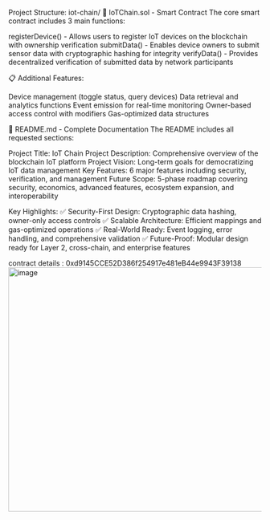 Project Structure: iot-chain/
📄 IoTChain.sol - Smart Contract
The core smart contract includes 3 main functions:

registerDevice() - Allows users to register IoT devices on the blockchain with ownership verification
submitData() - Enables device owners to submit sensor data with cryptographic hashing for integrity
verifyData() - Provides decentralized verification of submitted data by network participants

📋 Additional Features:

Device management (toggle status, query devices)
Data retrieval and analytics functions
Event emission for real-time monitoring
Owner-based access control with modifiers
Gas-optimized data structures

📖 README.md - Complete Documentation
The README includes all requested sections:

Project Title: IoT Chain
Project Description: Comprehensive overview of the blockchain IoT platform
Project Vision: Long-term goals for democratizing IoT data management
Key Features: 6 major features including security, verification, and management
Future Scope: 5-phase roadmap covering security, economics, advanced features, ecosystem expansion, and interoperability

Key Highlights:
✅ Security-First Design: Cryptographic data hashing, owner-only access controls
✅ Scalable Architecture: Efficient mappings and gas-optimized operations
✅ Real-World Ready: Event logging, error handling, and comprehensive validation
✅ Future-Proof: Modular design ready for Layer 2, cross-chain, and enterprise features

contract details : 0xd9145CCE52D386f254917e481eB44e9943F39138
<img width="1319" height="487" alt="image" src="https://github.com/user-attachments/assets/0e00f2be-dddb-40ca-b190-420f060f5435" />
